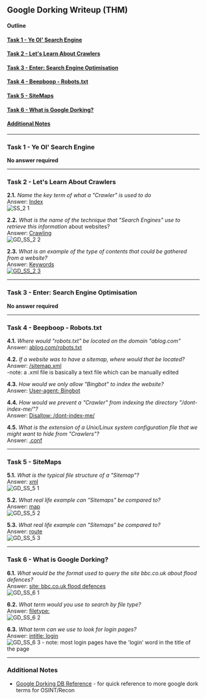 ## Google Dorking Writeup (THM)

#### Outline

#### [Task 1 - Ye Ol' Search Engine](#Task1)
#### [Task 2 - Let's Learn About Crawlers](#Task2)
#### [Task 3 - Enter: Search Engine Optimisation](#Task3)
#### [Task 4 - Beepboop - Robots.txt](#Task4)
#### [Task 5 - SiteMaps](#Task5)
#### [Task 6 - What is Google Dorking?](#Task6)
#### [Additional Notes](#misc)
* * *

### <a id="Task1"></a>Task 1 - Ye Ol' Search Engine
**No answer required**

* * *
### <a id="Task2"></a>Task 2 - Let's Learn About Crawlers

**2.1.** _Name the key term of what a "Crawler" is used to do_  
Answer: <ins>Index</ins>  
![SS_2 1](https://user-images.githubusercontent.com/68154769/116773881-21d95780-aa8b-11eb-83bf-42534ae5346c.png)

**2.2.** _What is the name of the technique that "Search Engines" use to retrieve this information_ about websites?  
Answer: <ins>Crawling</ins>  
![GD_SS_2 2](https://user-images.githubusercontent.com/68154769/116774129-f7889980-aa8c-11eb-8f53-45d1120653a8.png)

**2.3.** _What is an example of the type of contents that could be gathered from a website?_  
Answer: <ins>Keywords<ins>  
![GD_SS_2 3](https://user-images.githubusercontent.com/68154769/116774027-15a1ca00-aa8c-11eb-861e-f57c1ca838b1.png)

* * *
### <a id="Task3"></a>Task 3 - Enter: Search Engine Optimisation
**No answer required**

* * *
### <a id="Task4"></a>Task 4 - Beepboop - Robots.txt

**4.1.** _Where would "robots.txt" be located on the domain "ablog.com"_  
Answer: <ins>ablog.com/robots.txt</ins>

**4.2.** _If a website was to have a sitemap, where would that be located?_  
Answer: <ins>/sitemap.xml</ins>  
\-note: a .xml file is basically a text file which can be manually edited

**4.3.** _How would we only allow "Bingbot" to index the website?_  
Answer: <ins>User-agent: Bingbot</ins>

**4.4.** _How would we prevent a "Crawler" from indexing the directory "/dont-index-me/"?_  
Answer: <ins>Disallow: /dont-index-me/</ins>

**4.5.** _What is the extension of a Unix/Linux system configuration file that we might want to hide from "Crawlers"?_  
Answer: <ins>.conf</ins>

* * *
### <a id="Task5"></a>Task 5 - SiteMaps

**5.1.** _What is the typical file structure of a "Sitemap"?_  
Answer: <ins>xml</ins>  
![GD_SS_5 1](https://user-images.githubusercontent.com/68154769/116790691-49aad880-aae8-11eb-8e5d-7cad43e58dd1.png)

**5.2.** _What real life example can "Sitemaps" be compared to?_  
Answer: <ins>map</ins>  
![GD_SS_5 2](https://user-images.githubusercontent.com/68154769/116790697-50395000-aae8-11eb-9161-74fb300a26dd.png)

**5.3.** _What real life example can "Sitemaps" be compared to?_  
Answer: <ins>route</ins>  
![GD_SS_5 3](https://user-images.githubusercontent.com/68154769/116790699-53344080-aae8-11eb-8fe8-4912d2524a4c.png)

* * *
### <a id="Task6"></a>Task 6 - What is Google Dorking?

**6.1.** _What would be the format used to query the site bbc.co.uk about flood defences?_  
Answer: <ins>site: bbc.co.uk flood defences</ins>  
![GD_SS_6 1](https://user-images.githubusercontent.com/68154769/116790710-60e9c600-aae8-11eb-9540-77e422c6cd93.png)

**6.2.** _What term would you use to search by file type?_  
Answer: <ins>filetype:</ins>  
![GD_SS_6 2](https://user-images.githubusercontent.com/68154769/116790714-63e4b680-aae8-11eb-9120-bdbc14caafcd.png)

**6.3.** _What term can we use to look for login pages?_  
Answer: <ins>intitle: login</ins>  
![GD_SS_6 3](https://user-images.githubusercontent.com/68154769/116790718-67783d80-aae8-11eb-8939-07f4aae66e61.png)
\- note: most login pages have the 'login' word in the title of the page

* * *
### <a id="misc"></a>Additional Notes
- [Google Dorking DB Reference](https://www.exploit-db.com/google-hacking-database) - for quick reference to more google dork terms for OSINT/Recon

